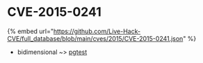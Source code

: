 # CVE-2015-0241
{% embed url="https://github.com/Live-Hack-CVE/full_database/blob/main/cves/2015/CVE-2015-0241.json" %}

* bidimensional ~> [pgtest](https://www.alice-snow.ru/2015/database/cve-2015-0241/pgtest-bidimensional)